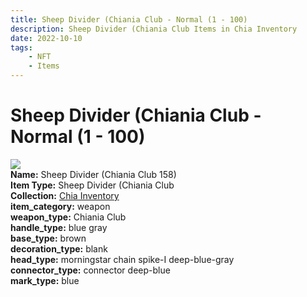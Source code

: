 ```yaml
---
title: Sheep Divider (Chiania Club - Normal (1 - 100)
description: Sheep Divider (Chiania Club Items in Chia Inventory
date: 2022-10-10
tags:
    - NFT
    - Items
---
```


# Sheep Divider (Chiania Club - Normal (1 - 100)
<div class="item_thumbnail">
<img loading="lazy" src="https://bafybeigp6t3mrhxbxi4djgdyhgckepflzi7czkcxkro3b6kpxnsgihnm5m.ipfs.nftstorage.link/158.gif"><br/>
<div><strong>Name:</strong> Sheep Divider (Chiania Club 158)</div>
<div><strong>Item Type:</strong> Sheep Divider (Chiania Club</div>
<div><strong>Collection:</strong> <a href="https://www.spacescan.io/xch/nft/collection/col1ucr852c8uzgemuashmz65kmnt2nn4wuhecevrwhtkk72ukfc5c7s6wn3sj">Chia Inventory</a></div>
<div><strong>item_category:</strong> weapon</div>
<div><strong>weapon_type:</strong> Chiania Club</div>
<div><strong>handle_type:</strong> blue gray</div>
<div><strong>base_type:</strong> brown</div>
<div><strong>decoration_type:</strong> blank</div>
<div><strong>head_type:</strong> morningstar chain spike-I deep-blue-gray</div>
<div><strong>connector_type:</strong> connector deep-blue</div>
<div><strong>mark_type:</strong> blue</div>
</div>

